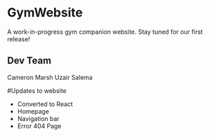 # GymWebsite
A work-in-progress gym companion website. Stay tuned for our first release!

## Dev Team
Cameron Marsh
Uzair Salema

#Updates to website 
- Converted to React
- Homepage
- Navigation bar
- Error 404 Page



